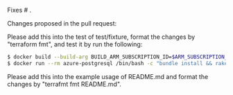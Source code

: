 Fixes # . 

Changes proposed in the pull request:


Please add this into the test of test/fixture, format the changes by "terraform fmt", and test it by run the following:
```sh
$ docker build --build-arg BUILD_ARM_SUBSCRIPTION_ID=$ARM_SUBSCRIPTION_ID --build-arg BUILD_ARM_CLIENT_ID=$ARM_CLIENT_ID --build-arg BUILD_ARM_CLIENT_SECRET=$ARM_CLIENT_SECRET --build-arg BUILD_ARM_TENANT_ID=$ARM_TENANT_ID -t azure-postgresql .
$ docker run --rm azure-postgresql /bin/bash -c "bundle install && rake full"
```

Please add this into the example usage of README.md and format the changes by "terrafmt fmt README.md".
